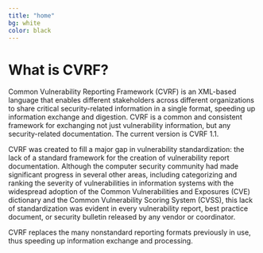 ```yaml
---
title: "home"
bg: white
color: black 
---
```


# What is CVRF?

Common Vulnerability Reporting Framework (CVRF) is an XML-based language that enables different stakeholders across different organizations to share critical security-related information in a single format, speeding up information exchange and digestion. CVRF is a common and consistent framework for exchanging not just vulnerability information, but any security-related documentation. The current version is CVRF 1.1.

CVRF was created to fill a major gap in vulnerability standardization: the lack of a standard framework for the creation of vulnerability report documentation. Although the computer security community had made significant progress in several other areas, including categorizing and ranking the severity of vulnerabilities in information systems with the widespread adoption of the Common Vulnerabilities and Exposures (CVE) dictionary and the Common Vulnerability Scoring System (CVSS), this lack of standardization was evident in every vulnerability report, best practice document, or security bulletin released by any vendor or coordinator.

CVRF replaces the many nonstandard reporting formats previously in use, thus speeding up information exchange and processing.
